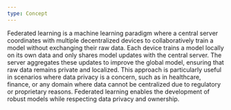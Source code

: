 ```yaml
---
type: Concept
---
```


Federated learning is a machine learning paradigm where a central server coordinates with multiple decentralized devices to collaboratively train a model without exchanging their raw data. Each device trains a model locally on its own data and only shares model updates with the central server. The server aggregates these updates to improve the global model, ensuring that raw data remains private and localized. This approach is particularly useful in scenarios where data privacy is a concern, such as in healthcare, finance, or any domain where data cannot be centralized due to regulatory or proprietary reasons. Federated learning enables the development of robust models while respecting data privacy and ownership.